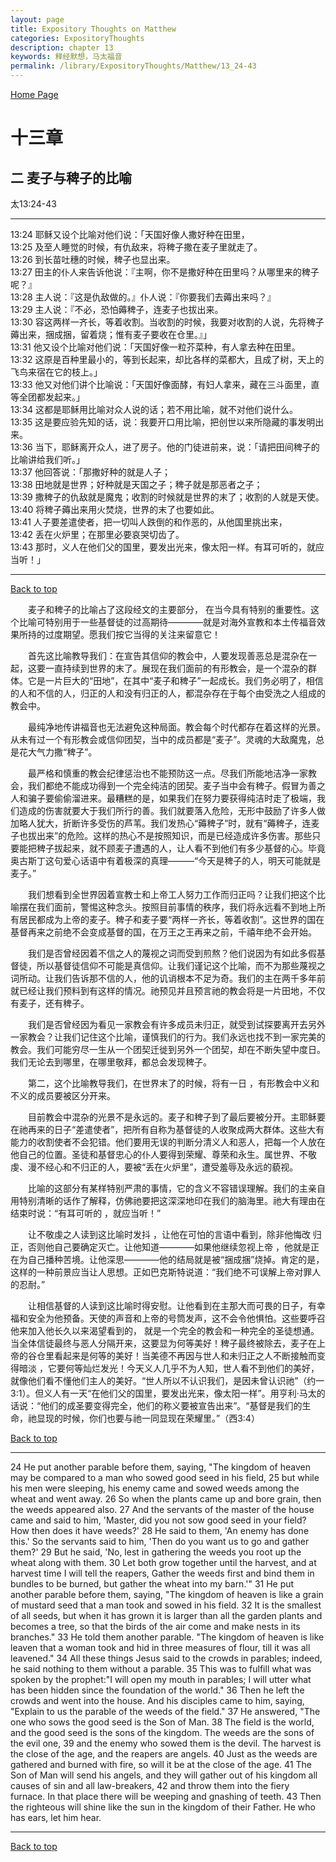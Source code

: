 ```yaml
---
layout: page
title: Expository Thoughts on Matthew
categories: ExpositoryThoughts
description: chapter 13
keywords: 释经默想，马太福音
permalink: /library/ExpositoryThoughts/Matthew/13_24-43
---
```

[ Home Page ]({{site.baseurl}}/index) <br>

<a name="0"></a>
# 十三章 

## 二 麦子与稗子的比喻

太13:24-43

***

13:24 耶稣又设个比喻对他们说：「天国好像人撒好种在田里，<br>
13:25 及至人睡觉的时候，有仇敌来，将稗子撒在麦子里就走了。<br>
13:26 到长苗吐穗的时候，稗子也显出来。<br>
13:27 田主的仆人来告诉他说：『主啊，你不是撒好种在田里吗？从哪里来的稗子呢？』<br>
13:28 主人说：『这是仇敌做的。』仆人说：『你要我们去薅出来吗？』<br>
13:29 主人说：『不必，恐怕薅稗子，连麦子也拔出来。<br>
13:30 容这两样一齐长，等着收割。当收割的时候，我要对收割的人说，先将稗子薅出来，捆成捆，留着烧；惟有麦子要收在仓里。』」<br>
13:31 他又设个比喻对他们说：「天国好像一粒芥菜种，有人拿去种在田里。<br>
13:32 这原是百种里最小的，等到长起来，却比各样的菜都大，且成了树，天上的飞鸟来宿在它的枝上。」<br>
13:33 他又对他们讲个比喻说：「天国好像面酵，有妇人拿来，藏在三斗面里，直等全团都发起来。」<br>
13:34 这都是耶稣用比喻对众人说的话；若不用比喻，就不对他们说什么。<br>
13:35 这是要应验先知的话，说：我要开口用比喻，把创世以来所隐藏的事发明出来。<br>
13:36 当下，耶稣离开众人，进了房子。他的门徒进前来，说：「请把田间稗子的比喻讲给我们听。」<br>
13:37 他回答说：「那撒好种的就是人子；<br>
13:38 田地就是世界；好种就是天国之子；稗子就是那恶者之子；<br>
13:39 撒稗子的仇敌就是魔鬼；收割的时候就是世界的末了；收割的人就是天使。<br>
13:40 将稗子薅出来用火焚烧，世界的末了也要如此。<br>
13:41 人子要差遣使者，把一切叫人跌倒的和作恶的，从他国里挑出来，<br>
13:42 丢在火炉里；在那里必要哀哭切齿了。<br>
13:43 那时，义人在他们父的国里，要发出光来，像太阳一样。有耳可听的，就应当听！」<br>

***

[Back to top](#0)

&emsp;&emsp;麦子和稗子的比喻占了这段经文的主要部分， 在当今具有特别的重要性。这个比喻可特别用于一些基督徒的过高期待————就是对海外宣教和本土传福音效果所持的过度期望。愿我们按它当得的关注来留意它！

&emsp;&emsp;首先这比喻教导我们：在宣告其信仰的教会中，人要发现善恶总是混杂在一起，这要一直持续到世界的末了。展现在我们面前的有形教会，是一个混杂的群体。它是一片巨大的“田地”，在其中“麦子和稗子”一起成长。我们务必明了，相信的人和不信的人，归正的人和没有归正的人，都混杂存在于每个由受洗之人组成的教会中。

&emsp;&emsp;最纯净地传讲福音也无法避免这种局面。教会每个时代都存在着这样的光景。从未有过一个有形教会或信仰团契，当中的成员都是“麦子”。灵魂的大敌魔鬼，总是花大气力撒“稗子”。

&emsp;&emsp;最严格和慎重的教会纪律惩治也不能预防这一点。尽我们所能地洁净一家教会，我们都绝不能成功得到一个完全纯洁的团契。麦子当中会有稗子。假冒为善之人和骗子要偷偷溜进来。最糟糕的是，如果我们在努力要获得纯洁时走了极端，我们造成的伤害就要大于我们所行的善。我们就要落入危险，无形中鼓励了许多人做加略人犹大，折断许多受伤的芦苇。我们发热心“薅稗子”时，就有“薅稗子，连麦子也拔出来”的危险。这样的热心不是按照知识，而是已经造成许多伤害。那些只要能把稗子拔起来，就不顾麦子遭遇的人，让人看不到他们有多少基督的心。毕竟奥古斯丁这句爱心话语中有着极深的真理———“今天是稗子的人，明天可能就是麦子。”

&emsp;&emsp;我们想看到全世界因着宣教士和上帝工人努力工作而归正吗？让我们把这个比喻摆在我们面前，警惕这种念头。按照目前事情的秩序，我们将永远看不到地上所有居民都成为上帝的麦子。稗子和麦子要“两样一齐长，等着收割”。这世界的国在基督再来之前绝不会变成基督的国，在万王之王再来之前，千禧年绝不会开始。

&emsp;&emsp;我们是否曾经因着不信之人的蔑视之词而受到煎熬？他们说因为有如此多假基督徒，所以基督徒信仰不可能是真信仰。让我们谨记这个比喻，而不为那些蔑视之词所动。让我们告诉那不信的人，他的讥诮根本不足为奇。我们的主在两千多年前就已经让我们预料到有这样的情况。祂预见并且预言祂的教会将是一片田地，不仅有麦子，还有稗子。

&emsp;&emsp;我们是否曾经因为看见一家教会有许多成员未归正，就受到试探要离开去另外一家教会？让我们记住这个比喻，谨慎我们的行为。我们永远也找不到一家完美的教会。我们可能穷尽一生从一个团契迁徙到另外一个团契，却在不断失望中度日。我们无论去到哪里，在哪里敬拜，都总会发现稗子。

&emsp;&emsp;第二，这个比喻教导我们，在世界末了的时候，将有一日 ，有形教会中义和不义的成员要被区分开来。

&emsp;&emsp;目前教会中混杂的光景不是永远的。麦子和稗子到了最后要被分开。主耶稣要在祂再来的日子“差遣使者”，把所有自称为基督徒的人收聚成两大群体。这些大有能力的收割使者不会犯错。他们要用无误的判断分清义人和恶人，把每一个人放在他自己的位置。圣徒和基督忠心的仆人要得到荣耀、尊荣和永生。属世界、不敬虔、漫不经心和不归正的人，要被“丢在火炉里”，遭受羞辱及永远的藐视。

&emsp;&emsp;比喻的这部分有某样特别严肃的事情，它的含义不容错误理解。我们的主亲自用特别清晰的话作了解释，仿佛祂要把这深深地印在我们的脑海里。祂大有理由在结束时说：“有耳可听的 ，就应当听！”

&emsp;&emsp;让不敬虔之人读到这比喻时发抖 ，让他在可怕的言语中看到，除非他悔改
归正，否则他自己要确定灭亡。让他知道————如果他继续忽视上帝 ，他就是正在为自己播种苦境。让他深思————他的结局就是被“捆成捆”烧掉。肯定的是，这样的一种前景应当让人思想。正如巴克斯特说道：“我们绝不可误解上帝对罪人的忍耐。”

&emsp;&emsp;让相信基督的人读到这比喻时得安慰。让他看到在主那大而可畏的日子，有幸福和安全为他预备。天使的声音和上帝的号筒发声，这不会令他惧怕。这些要呼召他来加入他长久以来渴望看到的， 就是一个完全的教会和一种完全的圣徒想通。当全体信徒最终与恶人分隔开来，这要显为何等美好！稗子最终被除去，麦子在上帝的谷仓里看起来是何等的美好！当美德不再因与世人和未归正之人不断接触而变得暗淡 ，它要何等灿烂发光！今天义人几乎不为人知，世人看不到他们的美好，就像他们看不懂他们主人的美好。“世人所以不认识我们，是因未曾认识祂”（约一3:1）。但义人有一天“在他们父的国里，要发出光来，像太阳一样”。用亨利·马太的话说：“他们的成圣要变得完全，他们的称义要被宣告出来”。“基督是我们的生命，祂显现的时候，你们也要与祂一同显现在荣耀里。”（西3:4）

[Back to top](#0)

***

24 He put another parable before them, saying, "The kingdom of heaven may be compared to a man who sowed good seed in his field, 25 but while his men were sleeping, his enemy came and sowed weeds among the wheat and went away. 26 So when the plants came up and bore grain, then the weeds appeared also. 27 And the servants of the master of the house came and said to him, 'Master, did you not sow good seed in your field? How then does it have weeds?' 28 He said to them, 'An enemy has done this.' So the servants said to him, 'Then do you want us to go and gather them?' 29 But he said, 'No, lest in gathering the weeds you root up the wheat along with them. 30 Let both grow together until the harvest, and at harvest time I will tell the reapers, Gather the weeds first and bind them in bundles to be burned, but gather the wheat into my barn.'" 31 He put another parable before them, saying, "The kingdom of heaven is like a grain of mustard seed that a man took and sowed in his field. 32 It is the smallest of all seeds, but when it has grown it is larger than all the garden plants and becomes a tree, so that the birds of the air come and make nests in its branches." 33 He told them another parable. "The kingdom of heaven is like leaven that a woman took and hid in three measures of flour, till it was all leavened." 34 All these things Jesus said to the crowds in parables; indeed, he said nothing to them without a parable. 35 This was to fulfill what was spoken by the prophet:"I will open my mouth in parables; I will utter what has been hidden since the foundation of the world." 36 Then he left the crowds and went into the house. And his disciples came to him, saying, "Explain to us the parable of the weeds of the field." 37 He answered, "The one who sows the good seed is the Son of Man. 38 The field is the world, and the good seed is the sons of the kingdom. The weeds are the sons of the evil one, 39 and the enemy who sowed them is the devil. The harvest is the close of the age, and the reapers are angels. 40 Just as the weeds are gathered and burned with fire, so will it be at the close of the age. 41 The Son of Man will send his angels, and they will gather out of his kingdom all causes of sin and all law-breakers, 42 and throw them into the fiery furnace. In that place there will be weeping and gnashing of teeth. 43 Then the righteous will shine like the sun in the kingdom of their Father. He who has ears, let him hear.

***

[Back to top](#0)

